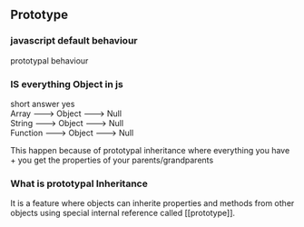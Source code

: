 ## Prototype

### javascript default behaviour
prototypal behaviour

### IS everything Object in js
short answer yes  
Array ---> Object ---> Null  
String ---> Object ---> Null  
Function ---> Object ---> Null 

This happen because of prototypal inheritance where everything you have + you get the properties of your parents/grandparents 

### What is prototypal Inheritance
It is a feature where objects can inherite properties and methods from other objects using special internal reference called [[prototype]].
